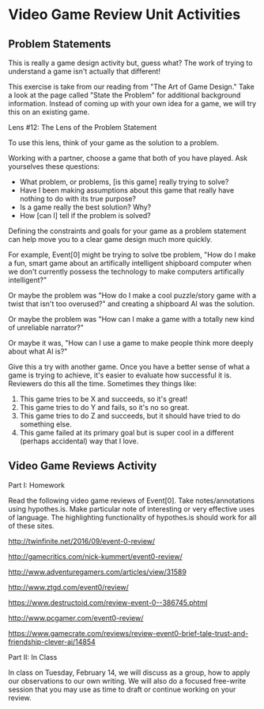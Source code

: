 # Video Game Review Unit Activities

## Problem Statements

This is really a game design activity but, guess what? The work of trying to understand a game isn't actually that different!

This exercise is take from our reading from "The Art of Game Design." Take a look at the page called "State the Problem" for additional background information. Instead of coming up with your own idea for a game, we will try this on an existing game.

Lens #12: The Lens of the Problem Statement

To use this lens, think of your game as the solution to a problem.

Working with a partner, choose a game that both of you have played. Ask yourselves these questions:

- What problem, or problems, [is this game] really trying to solve?
- Have I been making assumptions about this game that really have nothing to do with its true purpose?
- Is a game really the best solution? Why?
- How [can I] tell if the problem is solved?

Defining the constraints and goals for your game as a problem statement can help move you to a clear game design much more quickly.

For example, Event[0] might be trying to solve tbe problem, "How do I make a fun, smart game about an artifically intelligent shipboard computer when we don't currently possess the technology to make computers artifically intelligent?" 

Or maybe the problem was "How do I make a cool puzzle/story game with a twist that isn't too overused?" and creating a shipboard AI was the solution.

Or maybe the problem was "How can I make a game with a totally new kind of unreliable narrator?"

Or maybe it was, "How can I use a game to make people think more deeply about what AI is?"

Give this a try with another game. Once you have a better sense of what a game is trying to achieve, it's easier to evaluate how successful it is. Reviewers do this all the time. Sometimes they things like:

1. This game tries to be X and succeeds, so it's great!
2. This game tries to do Y and fails, so it's no so great.
3. This game tries to do Z and succeeds, but it should have tried to do something else. 
4. This game failed at its primary goal but is super cool in a different (perhaps accidental) way that I love. 

## Video Game Reviews Activity

Part I: Homework


Read the following video game reviews of Event[0]. Take notes/annotations using hypothes.is. Make particular note of interesting or very effective uses of language. The highlighting functionality of hypothes.is should work for all of these sites. 

http://twinfinite.net/2016/09/event-0-review/

http://gamecritics.com/nick-kummert/event0-review/

http://www.adventuregamers.com/articles/view/31589

http://www.ztgd.com/event0/review/

https://www.destructoid.com/review-event-0--386745.phtml

http://www.pcgamer.com/event0-review/

https://www.gamecrate.com/reviews/review-event0-brief-tale-trust-and-friendship-clever-ai/14854
 
Part II: In Class 

In class on Tuesday, February 14, we will discuss as a group, how to apply our observations to our own writing. We will also do a focused free-write session that you may use as time to draft or continue working on your review.  

